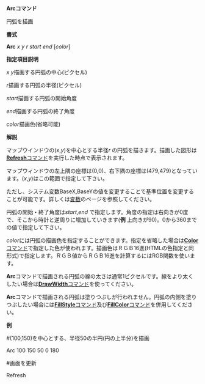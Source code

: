 **Arcコマンド**

円弧を描画

**書式**

**Arc** *x y r start end* [*color*]

**指定項目説明**

*x y*描画する円弧の中心(ピクセル)

*r*描画する円弧の半径(ピクセル)

*start*描画する円弧の開始角度

*end*描画する円弧の終了角度

*color*描画色(省略可能)

**解説**

マップウインドウの(*x*,*y*)を中心とする半径*r* の円弧を描きます。描画した図形は[**Refresh**コマンド](Refreshコマンド.md)を実行した時点で表示されます。

マップウィンドウの左上隅の座標は(0,0)、右下隅の座標は(479,479)となっています。(*x*,*y*)はこの範囲で指定して下さい。

ただし、システム変数BaseX,BaseYの値を変更することで基準位置を変更することが可能です。詳しくは[変数](変数.md)のページを参照してください。

円弧の開始・終了角度は*start*,*end* で指定します。角度の指定は右向きが0度で、そこから時計と逆周りに増加していきます(**例** 上向きが90)。0から360までの値で指定して下さい。

*color*には円弧の描画色を指定することができます。指定を省略した場合は[**Color**コマンド](Colorコマンド.md)で指定した色が使われます。描画色はＲＧＢ16進(HTMLの色指定と同形式)で指定します。ＲＧＢ値からＲＧＢ16進を計算するにはRGB関数を使います。

**Arc**コマンドで描画される円弧の線の太さは通常1ピクセルです。線をより太くしたい場合は[**DrawWidth**コマンド](DrawWidthコマンド.md)を使ってください。

**Arc**コマンドで描画される円弧は塗りつぶしが行われません。円弧の内側を塗りつぶしたい場合には[**FillStyle**コマンド](FillStyleコマンド.md)及び[**FillColor**コマンド](FillColorコマンド.md)を併用してください。

**例**

#(100,150)を中心とする、半径50の半円(円の上半分)を描画

Arc 100 150 50 0 180

#画面を更新

Refresh
